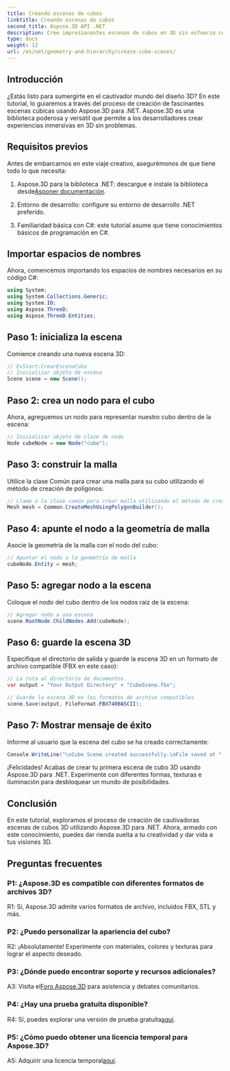 ```yaml
---
title: Creando escenas de cubos
linktitle: Creando escenas de cubos
second_title: Aspose.3D API .NET
description: Cree impresionantes escenas de cubos en 3D sin esfuerzo con Aspose.3D para .NET. Descargue la biblioteca, siga nuestra guía paso a paso y dé rienda suelta.
type: docs
weight: 12
url: /es/net/geometry-and-hierarchy/create-cube-scenes/
---
```

## Introducción

¿Estás listo para sumergirte en el cautivador mundo del diseño 3D? En este tutorial, lo guiaremos a través del proceso de creación de fascinantes escenas cúbicas usando Aspose.3D para .NET. Aspose.3D es una biblioteca poderosa y versátil que permite a los desarrolladores crear experiencias inmersivas en 3D sin problemas.

## Requisitos previos

Antes de embarcarnos en este viaje creativo, asegurémonos de que tiene todo lo que necesita:

1.  Aspose.3D para la biblioteca .NET: descargue e instale la biblioteca desde[Asponer documentación](https://reference.aspose.com/3d/net/).

2. Entorno de desarrollo: configure su entorno de desarrollo .NET preferido.

3. Familiaridad básica con C#: este tutorial asume que tiene conocimientos básicos de programación en C#.

## Importar espacios de nombres

Ahora, comencemos importando los espacios de nombres necesarios en su código C#:

```csharp
using System;
using System.Collections.Generic;
using System.IO;
using Aspose.ThreeD;
using Aspose.ThreeD.Entities;
```

## Paso 1: inicializa la escena

Comience creando una nueva escena 3D:

```csharp
// ExStart:CrearEscenaCubo
// Inicializar objeto de escena
Scene scene = new Scene();
```

## Paso 2: crea un nodo para el cubo

Ahora, agreguemos un nodo para representar nuestro cubo dentro de la escena:

```csharp
// Inicializar objeto de clase de nodo
Node cubeNode = new Node("cube");
```

## Paso 3: construir la malla

Utilice la clase Común para crear una malla para su cubo utilizando el método de creación de polígonos:

```csharp
// Llame a la clase común para crear malla utilizando el método de creación de polígonos para establecer una instancia de malla
Mesh mesh = Common.CreateMeshUsingPolygonBuilder();
```

## Paso 4: apunte el nodo a la geometría de malla

Asocie la geometría de la malla con el nodo del cubo:

```csharp
// Apuntar el nodo a la geometría de malla
cubeNode.Entity = mesh;
```

## Paso 5: agregar nodo a la escena

Coloque el nodo del cubo dentro de los nodos raíz de la escena:

```csharp
// Agregar nodo a una escena
scene.RootNode.ChildNodes.Add(cubeNode);
```

## Paso 6: guarde la escena 3D

Especifique el directorio de salida y guarde la escena 3D en un formato de archivo compatible (FBX en este caso):

```csharp
// La ruta al directorio de documentos.
var output = "Your Output Directory" + "CubeScene.fbx";

// Guarde la escena 3D en los formatos de archivo compatibles
scene.Save(output, FileFormat.FBX7400ASCII);
```

## Paso 7: Mostrar mensaje de éxito

Informe al usuario que la escena del cubo se ha creado correctamente:

```csharp
Console.WriteLine("\nCube Scene created successfully.\nFile saved at " + output);
```

¡Felicidades! Acabas de crear tu primera escena de cubo 3D usando Aspose.3D para .NET. Experimente con diferentes formas, texturas e iluminación para desbloquear un mundo de posibilidades.

## Conclusión

En este tutorial, exploramos el proceso de creación de cautivadoras escenas de cubos 3D utilizando Aspose.3D para .NET. Ahora, armado con este conocimiento, puedes dar rienda suelta a tu creatividad y dar vida a tus visiones 3D.

## Preguntas frecuentes

### P1: ¿Aspose.3D es compatible con diferentes formatos de archivos 3D?

R1: Sí, Aspose.3D admite varios formatos de archivo, incluidos FBX, STL y más.

### P2: ¿Puedo personalizar la apariencia del cubo?

R2: ¡Absolutamente! Experimente con materiales, colores y texturas para lograr el aspecto deseado.

### P3: ¿Dónde puedo encontrar soporte y recursos adicionales?

 A3: Visita el[Foro Aspose.3D](https://forum.aspose.com/c/3d/18) para asistencia y debates comunitarios.

### P4: ¿Hay una prueba gratuita disponible?

 R4: Sí, puedes explorar una versión de prueba gratuita[aquí](https://releases.aspose.com/).

### P5: ¿Cómo puedo obtener una licencia temporal para Aspose.3D?

 A5: Adquirir una licencia temporal[aquí](https://purchase.aspose.com/temporary-license/).